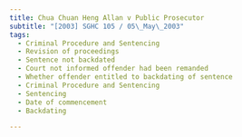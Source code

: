 ```yaml
---
title: Chua Chuan Heng Allan v Public Prosecutor 
subtitle: "[2003] SGHC 105 / 05\_May\_2003"
tags:
  - Criminal Procedure and Sentencing
  - Revision of proceedings
  - Sentence not backdated
  - Court not informed offender had been remanded
  - Whether offender entitled to backdating of sentence
  - Criminal Procedure and Sentencing
  - Sentencing
  - Date of commencement
  - Backdating

---
```


